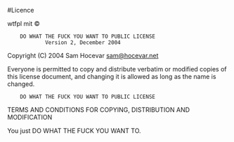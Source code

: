 #Licence

wtfpl mit ©

        DO WHAT THE FUCK YOU WANT TO PUBLIC LICENSE
                Version 2, December 2004
Copyright (C) 2004 Sam Hocevar sam@hocevar.net

Everyone is permitted to copy and distribute verbatim or modified
copies of this license document, and changing it is allowed as long
as the name is changed.

        DO WHAT THE FUCK YOU WANT TO PUBLIC LICENSE
TERMS AND CONDITIONS FOR COPYING, DISTRIBUTION AND MODIFICATION

You just DO WHAT THE FUCK YOU WANT TO.